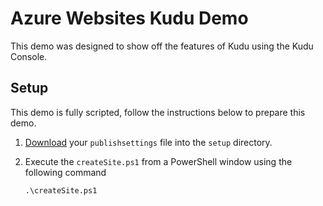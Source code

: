 Azure Websites Kudu Demo
========================

This demo was designed to show off the features of Kudu using the Kudu Console.

## Setup

This demo is fully scripted, follow the instructions below to prepare this demo.

1. [Download](http://go.microsoft.com/fwlink/?LinkId=254432)  your `publishsettings` file into the `setup` directory.
2. Execute the `createSite.ps1` from a PowerShell window using the following command

	```
	.\createSite.ps1
	```